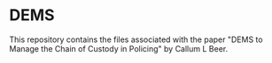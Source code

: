 # DEMS
This repository contains the files associated with the paper "DEMS to Manage the Chain of Custody in Policing" by Callum L Beer.